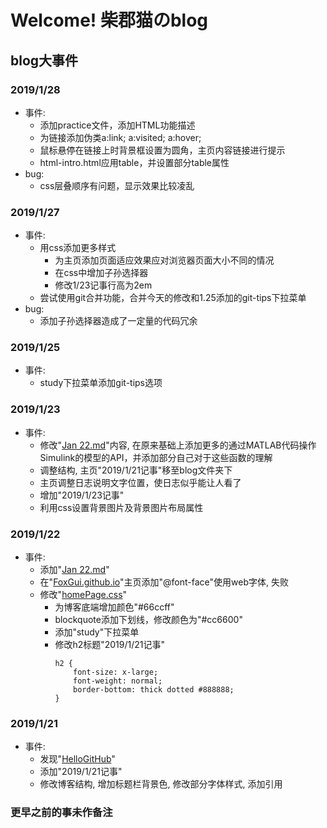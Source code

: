 # Welcome! 柴郡猫のblog

## blog大事件

### 2019/1/28
+ 事件:
    + 添加practice文件，添加HTML功能描述
    + 为链接添加伪类a:link; a:visited; a:hover;
    + 鼠标悬停在链接上时背景框设置为圆角，主页内容链接进行提示
    + html-intro.html应用table，并设置部分table属性
+ bug:
    + css层叠顺序有问题，显示效果比较凌乱

### 2019/1/27
+ 事件:
    + 用css添加更多样式
        + 为主页添加页面适应效果应对浏览器页面大小不同的情况
        + 在css中增加子孙选择器
        + 修改1/23记事行高为2em
    + 尝试使用git合并功能，合并今天的修改和1.25添加的git-tips下拉菜单
+ bug:
    + 添加子孙选择器造成了一定量的代码冗余

### 2019/1/25
+ 事件:
    + study下拉菜单添加git-tips选项

### 2019/1/23
+ 事件:
    + 修改"[Jan 22.md](https://github.com/FoxGui/FoxGui.github.io/blob/master/blog/Jan%2022.md)"内容, 在原来基础上添加更多的通过MATLAB代码操作Simulink的模型的API，并添加部分自己对于这些函数的理解
    + 调整结构, 主页"2019/1/21记事"移至blog文件夹下
    + 主页调整日志说明文字位置，使日志似乎能让人看了
    + 增加"2019/1/23记事"
    + 利用css设置背景图片及背景图片布局属性

### 2019/1/22
+ 事件:
    + 添加"[Jan 22.md](https://github.com/FoxGui/FoxGui.github.io/blob/master/blog/Jan%2022.md)"
    + 在"[FoxGui.github.io](https://github.com/FoxGui/FoxGui.github.io/blob/master/index.html)"主页添加"@font-face"使用web字体, 失败
    + 修改"[homePage.css](https://github.com/FoxGui/FoxGui.github.io/blob/master/css/homePage.css)"
        + 为博客底端增加颜色"#66ccff"
        + blockquote添加下划线，修改颜色为"#cc6600"
        + 添加"study"下拉菜单
        + 修改h2标题"2019/1/21记事"
            ```
            h2 {
                font-size: x-large;
                font-weight: normal;
                border-bottom: thick dotted #888888;
            }
            ```

### 2019/1/21
+ 事件:
    + 发现"[HelloGitHub](https://hellogithub.com/)"
    + 添加"2019/1/21记事"
    + 修改博客结构, 增加标题栏背景色, 修改部分字体样式, 添加引用

### 更早之前的事未作备注
